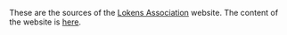 These are the sources of the [Lokens Association](https://lokens.net) website. The content of the website is [here](./index.markdown).
